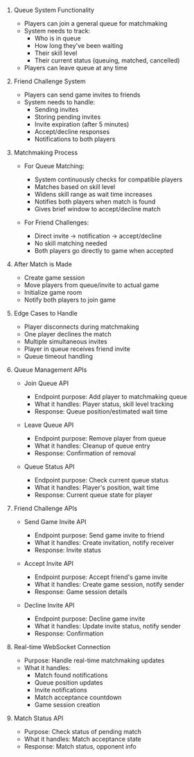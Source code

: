 1. Queue System Functionality
   - Players can join a general queue for matchmaking
   - System needs to track:
     * Who is in queue
     * How long they've been waiting
     * Their skill level
     * Their current status (queuing, matched, cancelled)
   - Players can leave queue at any time

2. Friend Challenge System
   - Players can send game invites to friends
   - System needs to handle:
     * Sending invites
     * Storing pending invites
     * Invite expiration (after 5 minutes)
     * Accept/decline responses
     * Notifications to both players

3. Matchmaking Process
   - For Queue Matching:
     * System continuously checks for compatible players
     * Matches based on skill level
     * Widens skill range as wait time increases
     * Notifies both players when match is found
     * Gives brief window to accept/decline match

   - For Friend Challenges:
     * Direct invite -> notification -> accept/decline
     * No skill matching needed
     * Both players go directly to game when accepted

4. After Match is Made
   - Create game session
   - Move players from queue/invite to actual game
   - Initialize game room
   - Notify both players to join game

5. Edge Cases to Handle
   - Player disconnects during matchmaking
   - One player declines the match
   - Multiple simultaneous invites
   - Player in queue receives friend invite
   - Queue timeout handling


1. Queue Management APIs
   - Join Queue API
     * Endpoint purpose: Add player to matchmaking queue
     * What it handles: Player status, skill level tracking
     * Response: Queue position/estimated wait time

   - Leave Queue API
     * Endpoint purpose: Remove player from queue
     * What it handles: Cleanup of queue entry
     * Response: Confirmation of removal

   - Queue Status API
     * Endpoint purpose: Check current queue status
     * What it handles: Player's position, wait time
     * Response: Current queue state for player

2. Friend Challenge APIs
   - Send Game Invite API
     * Endpoint purpose: Send game invite to friend
     * What it handles: Create invitation, notify receiver
     * Response: Invite status

   - Accept Invite API
     * Endpoint purpose: Accept friend's game invite
     * What it handles: Create game session, notify sender
     * Response: Game session details

   - Decline Invite API
     * Endpoint purpose: Decline game invite
     * What it handles: Update invite status, notify sender
     * Response: Confirmation

3. Real-time WebSocket Connection
   - Purpose: Handle real-time matchmaking updates
   - What it handles:
     * Match found notifications
     * Queue position updates
     * Invite notifications
     * Match acceptance countdown
     * Game session creation

4. Match Status API
   - Purpose: Check status of pending match
   - What it handles: Match acceptance state
   - Response: Match status, opponent info





